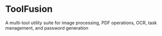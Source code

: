 # ToolFusion
A multi-tool utility suite for image processing, PDF operations, OCR, task management, and password generation
